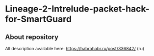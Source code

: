 # Lineage-2-Intrelude-packet-hack-for-SmartGuard
## About repository

All description available here: https://habrahabr.ru/post/336842/ (ru)
